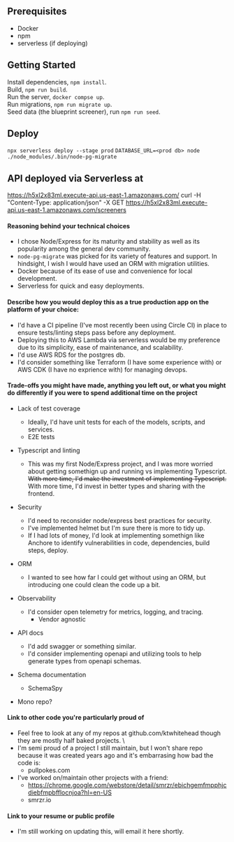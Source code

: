 ## Prerequisites

- Docker
- npm
- serverless (if deploying)

## Getting Started

Install dependencies, `npm install`. \
Build, `npm run build`. \
Run the server, `docker compse up`. \
Run migrations, `npm run migrate up`. \
Seed data (the blueprint screener), run `npm run seed`.

## Deploy

`npx serverless deploy --stage prod`
`DATABASE_URL=<prod db> node ./node_modules/.bin/node-pg-migrate`

## API deployed via Serverless at

https://h5xl2x83ml.execute-api.us-east-1.amazonaws.com/
curl -H "Content-Type: application/json" -X GET https://h5xl2x83ml.execute-api.us-east-1.amazonaws.com/screeners

#### Reasoning behind your technical choices

- I chose Node/Express for its maturity and stability as well as its popularity among the general dev community.
- `node-pg-migrate` was picked for its variety of features and support. In hindsight, I wish I would have used an ORM with migration utilities.
- Docker because of its ease of use and convenience for local development.
- Serverless for quick and easy deployments.

#### Describe how you would deploy this as a true production app on the platform of your choice:

- I'd have a CI pipeline (I've most recently been using Circle CI) in place to ensure tests/linting steps pass before any deployment.
- Deploying this to AWS Lambda via serverless would be my preference due to its simplicity, ease of maintenance, and scalability.
- I'd use AWS RDS for the postgres db.
- I'd consider something like Terraform (I have some experience with) or AWS CDK (I have no exprience with) for managing devops.

#### Trade-offs you might have made, anything you left out, or what you might do differently if you were to spend additional time on the project

- Lack of test coverage

  - Ideally, I'd have unit tests for each of the models, scripts, and services.
  - E2E tests

- Typescript and linting

  - This was my first Node/Express project, and I was more worried about getting somethign up and running vs implementing Typescript. \
    ~~With more time, I'd make the investment of implementing Typescript.~~ With more time, I'd invest in better types and sharing with the frontend.

- Security

  - I'd need to reconsider node/express best practices for security.
  - I've implemented helmet but I'm sure there is more to tidy up.
  - If I had lots of money, I'd look at implementing somethign like Anchore to identify vulnerabilities in code, dependencies, build steps, deploy.

- ORM

  - I wanted to see how far I could get without using an ORM, but introducing one could clean the code up a bit.

- Observability

  - I'd consider open telemetry for metrics, logging, and tracing.
    - Vendor agnostic

- API docs

  - I'd add swagger or something similar.
  - I'd consider implementing openapi and utilizing tools to help generate types from openapi schemas.

- Schema documentation

  - SchemaSpy

- Mono repo?

#### Link to other code you're particularly proud of

- Feel free to look at any of my repos at github.com/ktwhitehead though they are mostly half baked projects. \
- I'm semi proud of a project I still maintain, but I won't share repo because it was created years ago and it's embarrasing how bad the code is:
  - pullpokes.com
- I've worked on/maintain other projects with a friend:
  - https://chrome.google.com/webstore/detail/smrzr/ebichgemfmpphjcdiebfmpbfflocnjoa?hl=en-US
  - smrzr.io

#### Link to your resume or public profile

- I'm still working on updating this, will email it here shortly.
